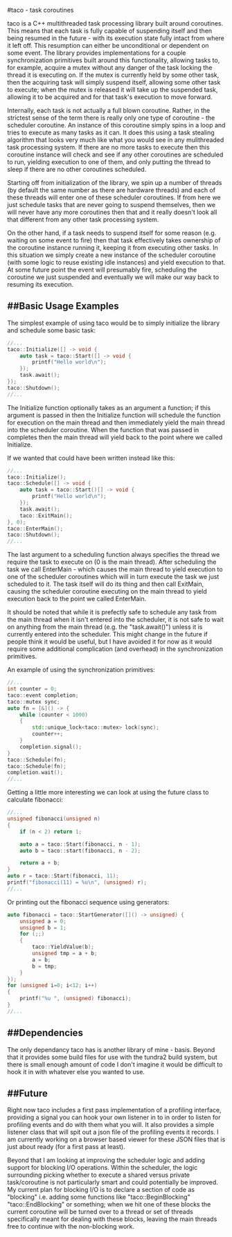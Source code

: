 #taco - task coroutines

taco is a C++ multithreaded task processing library built around coroutines. This means that each task is fully capable of suspending itself and then being resumed in the future - with its execution state fully intact from where it left off. This resumption can either be unconditional or dependent on some event. The library provides implementations for a couple synchronization primitives built around this functionality, allowing tasks to, for example, acquire a mutex without any danger of the task locking the thread it is executing on. If the mutex is currently held by some other task, then the acquiring task will simply suspend itself, allowing some other task to execute; when the mutex is released it will take up the suspended task, allowing it to be acquired and for that task's execution to move forward.

Internally, each task is not actually a full blown coroutine. Rather, in the strictest sense of the term there is really only one type of coroutine - the scheduler coroutine. An instance of this coroutine simply spins in a loop and tries to execute as many tasks as it can. It does this using a task stealing algorithm that looks very much like what you would see in any mulithreaded task processing system. If there are no more tasks to execute then this coroutine instance will check and see if any other coroutines are scheduled to run, yielding execution to one of them, and only putting the thread to sleep if there are no other coroutines scheduled.

Starting off from initialization of the library, we spin up a number of threads (by default the same number as there are hardware threads) and each of these threads will enter one of these scheduler coroutines. If from here we just schedule tasks that are never going to suspend themselves, then we will never have any more coroutines then that and it really doesn't look all that different from any other task processing system. 

On the other hand, if a task needs to suspend itself for some reason (e.g. waiting on some event to fire) then that task effectively takes ownership of the coroutine instance running it, keeping it from executing other tasks. In this situation we simply create a new instance of the scheduler coroutine (with some logic to reuse existing idle instances) and yield execution to that. At some future point the event will presumably fire, scheduling the coroutine we just suspended and eventually we will make our way back to resuming its execution.

##Basic Usage Examples
-----
The simplest example of using taco would be to simply initialize the library and schedule some basic task:

```cpp
//...
taco::Initialize([] -> void {
	auto task = taco::Start([] -> void {
		printf("Hello world\n");
	});
	task.await();
});
taco::Shutdown();
//...
```

The Initialize function optionally takes as an argument a function; if this argument is passed in then the Initialize function will schedule the function for execution on the main thread and then immediately yield the main thread into the scheduler coroutine. When the function that was passed in completes then the main thread will yield back to the point where we called Initialize.

If we wanted that could have been written instead like this:

```cpp
//...
taco::Initialize();
taco::Schedule([] -> void {
	auto task = taco::Start()[] -> void {
		printf("Hello world\n");
	});
	task.await();
	taco::ExitMain();
}, 0);
taco::EnterMain();
taco::Shutdown();
//...
```

The last argument to a scheduling function always specifies the thread we require the task to execute on (0 is the main thread). After scheduling the task we call EnterMain - which causes the main thread to yield execution to one of the scheduler coroutines which will in turn execute the task we just scheduled to it. The task itself will do its thing and then call ExitMain, causing the scheduler coroutine executing on the main thread to yield execution back to the point we called EnterMain.

It should be noted that while it is prefectly safe to schedule any task from the main thread when it isn't entered into the scheduler, it is not safe to wait on anything from the main thread (e.g. the "task.await()") unless it is currently entered into the scheduler. This might change in the future if people think it would be useful, but I have avoided it for now as it would require some additional complication (and overhead) in the synchronization primitives.

An example of using the synchronization primitives:

```cpp
//...
int counter = 0;
taco::event completion;
taco::mutex sync;
auto fn = [&]() -> {
	while (counter < 1000)
	{
		std::unique_lock<taco::mutex> lock(sync);
		counter++;
	}
	completion.signal();
}
taco::Schedule(fn);
taco::Schedule(fn);
completion.wait();
//...
```

Getting a little more interesting we can look at using the future class to calculate fibonacci:

```cpp
//...
unsigned fibonacci(unsigned n)
{
	if (n < 2) return 1;

	auto a = taco::Start(fibonacci, n - 1);
	auto b = taco::start(fibonacci, n - 2);

	return a + b;
}
auto r = taco::Start(fibonacci, 11);
printf("fibonacci(11) = %u\n", (unsigned) r);
//...
```

Or printing out the fibonacci sequence using generators:

```cpp
auto fibonacci = taco::StartGenerator([]() -> unsigned) {
	unsigned a = 0;
	unsigned b = 1;
	for (;;)
	{
		taco::YieldValue(b);
		unsigned tmp = a + b;
		a = b;
		b = tmp;
	}
});
for (unsigned i=0; i<12; i++)
{
	printf("%u ", (unsigned) fibonacci);
}
//...
```

##Dependencies
-----
The only dependancy taco has is another library of mine - basis. Beyond that it provides some build files for use with the tundra2 build system, but there is small enough amount of code I don't imagine it would be difficult to hook it in with whatever else you wanted to use.

##Future
-----
Right now taco includes a first pass implementation of a profiling interface, providing a signal you can hook your own listener in to in order to listen for profiling events and do with them what you will. It also provides a simple listener class that will spit out a json file of the profiling events it records. I am currently working on a browser based viewer for these JSON files that is just about ready (for a first pass at least).

Beyond that I am looking at improving the scheduler logic and adding support for blocking I/O operations. Within the scheduler, the logic surrounding picking whether to execute a shared versus private task/coroutine is not particularly smart and could potentially be improved. My current plan for blocking I/O is to declare a section of code as "blocking" i.e. adding some functions like "taco::BeginBlocking" "taco::EndBlocking" or something; when we hit one of these blocks the current coroutine will be turned over to a thread or set of threads specifically meant for dealing with these blocks, leaving the main threads free to continue with the non-blocking work.
